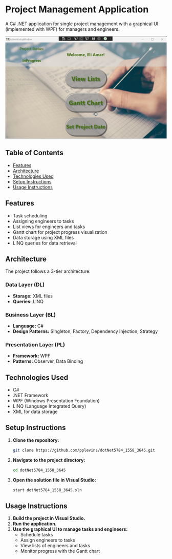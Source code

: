 # Project Management Application

A C# .NET application for single project management with a graphical UI (implemented with WPF) for managers and engineers.

![Image Alt text](PL/images/projectPreview.png "Project Preview")

## Table of Contents
- [Features](#features)
- [Architecture](#architecture)
- [Technologies Used](#technologies-used)
- [Setup Instructions](#setup-instructions)
- [Usage Instructions](#usage-instructions)

## Features
- Task scheduling
- Assigning engineers to tasks
- List views for engineers and tasks
- Gantt chart for project progress visualization
- Data storage using XML files
- LINQ queries for data retrieval

## Architecture
The project follows a 3-tier architecture:

### Data Layer (DL)
- **Storage:** XML files
- **Queries:** LINQ

### Business Layer (BL)
- **Language:** C#
- **Design Patterns:** Singleton, Factory, Dependency Injection, Strategy

### Presentation Layer (PL)
- **Framework:** WPF
- **Patterns:** Observer, Data Binding

## Technologies Used
- C#
- .NET Framework
- WPF (Windows Presentation Foundation)
- LINQ (Language Integrated Query)
- XML for data storage

## Setup Instructions
1. **Clone the repository:**
    ```bash
    git clone https://github.com/pplevins/dotNet5784_1558_3645.git
    ```
2. **Navigate to the project directory:**
    ```bash
    cd dotNet5784_1558_3645
    ```
3. **Open the solution file in Visual Studio:**
    ```bash
    start dotNet5784_1558_3645.sln
    ```

## Usage Instructions
1. **Build the project in Visual Studio.**
2. **Run the application.**
3. **Use the graphical UI to manage tasks and engineers:**
    - Schedule tasks
    - Assign engineers to tasks
    - View lists of engineers and tasks
    - Monitor progress with the Gantt chart
